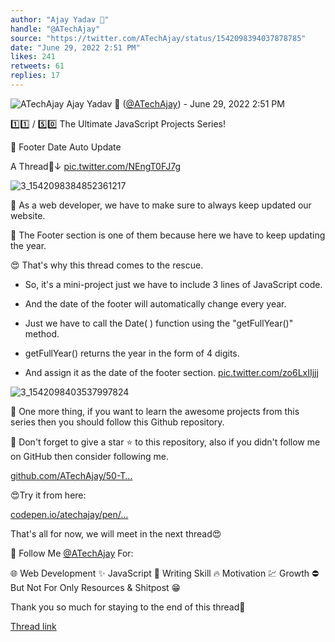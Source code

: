 ```yaml
---
author: "Ajay Yadav 🎯"
handle: "@ATechAjay"
source: "https://twitter.com/ATechAjay/status/1542098394037878785"
date: "June 29, 2022 2:51 PM"
likes: 241
retweets: 61
replies: 17
---
```

![ATechAjay](https://pbs.twimg.com/profile_images/1485567675111981057/mLsrcZdB_normal.jpg)
Ajay Yadav 🎯 ([@ATechAjay](https://twitter.com/ATechAjay)) - June 29, 2022 2:51 PM

1️⃣1️⃣ / 5️⃣0️⃣ The Ultimate JavaScript Projects Series!  

🎉 Footer Date Auto Update

A Thread🧵↓ [pic.twitter.com/NEngT0FJ7g](https://twitter.com/ATechAjay/status/1542098394037878785/photo/1)

![3_1542098384852361217](https://pbs.twimg.com/media/FWaiT4XUIAEj_L2.png)

📌 As a web developer, we have to make sure to always keep updated our website.

📌 The Footer section is one of them because here we have to keep updating the year.

😍 That's why this thread comes to the rescue.

- So, it's a mini-project just we have to include 3 lines of JavaScript code.

 - And the date of the footer will automatically change every year.

- Just we have to call the Date( ) function using the "getFullYear()" method.

- getFullYear() returns the year in the form of 4 digits.

- And assign it as the date of the footer section. [pic.twitter.com/zo6LxIIjjj](https://twitter.com/ATechAjay/status/1542098408499843072/photo/1)

![3_1542098403537997824](https://pbs.twimg.com/media/FWaiU9-UUAAbLmf.png)

🔔 One more thing, if you want to learn the awesome projects from this series then you should follow this Github repository. 

🔔 Don't forget to give a star ⭐ to this repository, also if you didn't follow me on GitHub then consider following me.

[github.com/ATechAjay/50-T…](https://github.com/ATechAjay/50-The-Ultimate-JavaScript-Projects-Series)

😍Try it from here:

[codepen.io/atechajay/pen/…](https://codepen.io/atechajay/pen/KKoKbmG)

That's all for now, we will meet in the next thread😍

🔔 Follow Me [@ATechAjay](https://twitter.com/ATechAjay)
 For:

🌐 Web Development
✨ JavaScript
📝 Writing Skill
🔥 Motivation
💹 Growth
⛔ But Not For Only Resources & Shitpost 😁

Thank you so much for staying to the end of this thread💚

[Thread link](https://twitter.com/ATechAjay/status/1542098394037878785)